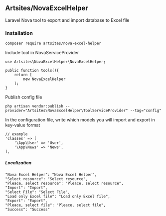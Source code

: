## Artsites/NovaExcelHelper
Laravel Nova tool to export and import database to Excel file 

### Installation

```
composer require artsites/nova-excel-helper
```

Include tool in NovaServiceProvider
```
use Artsites\NovaExcelHelper\NovaExcelHelper;

public function tools(){
    return [
        new NovaExcelHelper
    ];
}
```

Publish config file
```
php artisan vendor:publish --provider="Artsites\NovaExcelHelper\ToolServiceProvider" --tag="config"
```

In the configuration file, write which models you will import and export in key-value format
```
// example
'classes' => [
    '\App\User' => 'User',
    '\App\News' => 'News',
],
```
##### Localization
```
"Nova Excel Helper": "Nova Excel Helper",
"Select resource": "Select resource",
"Pleace, select resource": "Pleace, select resource",
"Import": "Import",
"Select File": "Select File",
"Load only Excel file": "Load only Excel file",
"Export": "Export",
"Pleace, select file": "Pleace, select file",
"Success": "Success"
```
